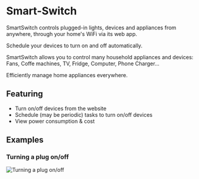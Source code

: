 # Smart-Switch

SmartSwitch controls plugged-in lights, devices and appliances from anywhere, through your home's WiFi via its web app.

Schedule your devices to turn on and off automatically.

SmartSwitch allows you to control many household appliances and devices: Fans, Coffe machines, TV, Fridge, Computer, Phone Charger...

Efficiently manage home appliances everywhere.

## Featuring

- Turn on/off devices from the website
- Schedule (may be periodic) tasks to turn on/off devices
- View power consumption & cost

## Examples

### Turning a plug on/off

![Turning a plug on/off](./exampleGifs/turn.gif)
